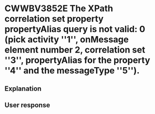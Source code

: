 # CWWBV3852E The XPath correlation set property propertyAlias query is not valid: 0 (pick activity ''1'', onMessage element number 2, correlation set ''3'', propertyAlias for the property ''4'' and the messageType ''5'').

## Explanation

## User response